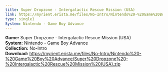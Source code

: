 ```yaml
---
title: Super Dropzone - Intergalactic Rescue Mission (USA)
link: https://myrient.erista.me/files/No-Intro/Nintendo%20-%20Game%20Boy%20Advance/Super%20Dropzone%20-%20Intergalactic%20Rescue%20Mission%20(USA).zip
type: single1
System: Nintendo - Game Boy Advance
---
```

<b>Game:</b> Super Dropzone - Intergalactic Rescue Mission (USA)<br>
<b>System:</b> Nintendo - Game Boy Advance<br>
<b>Collection:</b> No-Intro<br>
<b>Download:</b> https://myrient.erista.me/files/No-Intro/Nintendo%20-%20Game%20Boy%20Advance/Super%20Dropzone%20-%20Intergalactic%20Rescue%20Mission%20(USA).zip